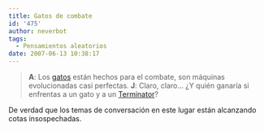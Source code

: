 ```yaml
---
title: Gatos de combate
id: '475'
author: neverbot
tags:
  - Pensamientos aleatorios
date: 2007-06-13 10:38:17
---
```


> **A**: Los [gatos](http://en.wikipedia.org/wiki/Cat) están hechos para el combate, son máquinas evolucionadas casi perfectas. **J**: Claro, claro... ¿Y quién ganaría si enfrentas a un gato y a un [Terminator](http://en.wikipedia.org/wiki/Terminator_%28character%29)?

De verdad que los temas de conversación en este lugar están alcanzando cotas insospechadas.